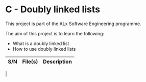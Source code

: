 # C - Doubly linked lists

This project is part of the ALx Software Engineering programme.

The aim of this project is to learn the following:
- What is a doubly linked list
- How to use doubly linked lists

| S/N | File(s) | Description |
| --- | ------- | ----------- |
| 
